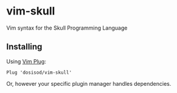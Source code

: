 # vim-skull

Vim syntax for the Skull Programming Language

## Installing

Using [Vim Plug](https://github.com/junegunn/vim-plug):

```vimscript
Plug 'dosisod/vim-skull'
```

Or, however your specific plugin manager handles dependencies.
